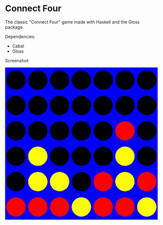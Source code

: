 # Connect Four
The classic "Connect Four" game made with Haskell and the Gloss package.

Dependencies:
* Cabal
* Gloss

Screenshot:

![screenshot](images/screenshot.png)
